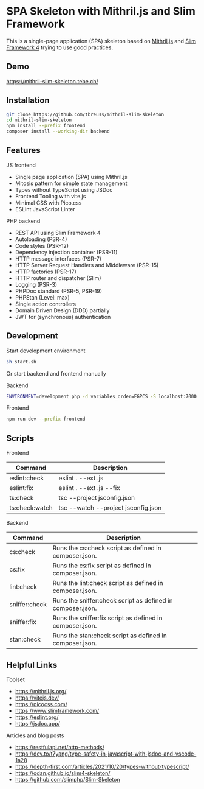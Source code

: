 # SPA Skeleton with Mithril.js and Slim Framework

This is a single-page application (SPA) skeleton based on [Mithril.js](https://mithril.js.org/) and [Slim Framework 4](https://www.slimframework.com/) trying to use good practices.


## Demo

<https://mithril-slim-skeleton.tebe.ch/>


## Installation

~~~bash
git clone https://github.com/tbreuss/mithril-slim-skeleton
cd mithril-slim-skeleton
npm install --prefix frontend
composer install --working-dir backend
~~~


## Features

JS frontend

- Single page application (SPA) using Mithril.js
- Mitosis pattern for simple state management
- Types without TypeScript using JSDoc
- Frontend Tooling with vite.js
- Minimal CSS with Pico.css
- ESLint JavaScript Linter

PHP backend

- REST API using Slim Framework 4
- Autoloading (PSR-4)
- Code styles (PSR-12)
- Dependency injection container (PSR-11)
- HTTP message interfaces (PSR-7)
- HTTP Server Request Handlers and Middleware (PSR-15)
- HTTP factories (PSR-17)
- HTTP router and dispatcher (Slim)
- Logging (PSR-3)
- PHPDoc standard (PSR-5, PSR-19)
- PHPStan (Level: max)
- Single action controllers
- Domain Driven Design (DDD) partially
- JWT for (synchronous) authentication 


## Development

Start development environment

~~~bash
sh start.sh
~~~

Or start backend and frontend manually

Backend

~~~bash
ENVIRONMENT=development php -d variables_order=EGPCS -S localhost:7000 -t backend/public
~~~

Frontend

~~~bash
npm run dev --prefix frontend
~~~


## Scripts

Frontend

| Command | Description |
| --- | --- |
eslint:check | eslint . --ext .js
eslint:fix | eslint . --ext .js --fix
ts:check | tsc --project jsconfig.json
ts:check:watch | tsc --watch --project jsconfig.json

Backend

| Command | Description |
| --- | --- |
cs:check | Runs the cs:check script as defined in composer.json.
cs:fix | Runs the cs:fix script as defined in composer.json.
lint:check | Runs the lint:check script as defined in composer.json.
sniffer:check | Runs the sniffer:check script as defined in composer.json.
sniffer:fix | Runs the sniffer:fix script as defined in composer.json.
stan:check | Runs the stan:check script as defined in composer.json.


## Helpful Links

Toolset

- https://mithril.js.org/
- https://vitejs.dev/
- https://picocss.com/
- https://www.slimframework.com/
- https://eslint.org/
- https://jsdoc.app/

Articles and blog posts

- https://restfulapi.net/http-methods/
- https://dev.to/t7yang/type-safety-in-javascript-with-jsdoc-and-vscode-1a28
- https://depth-first.com/articles/2021/10/20/types-without-typescript/
- https://odan.github.io/slim4-skeleton/
- https://github.com/slimphp/Slim-Skeleton
